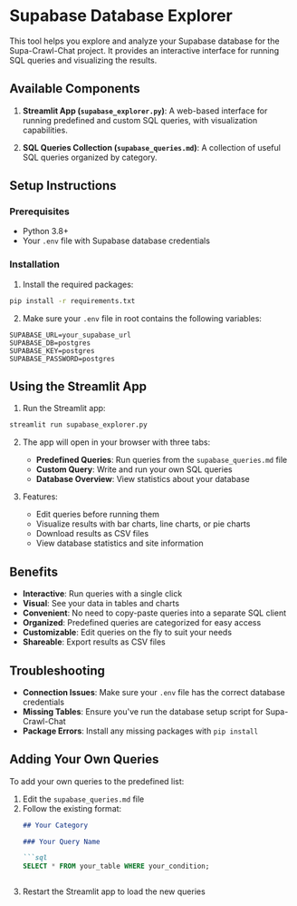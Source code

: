 # Supabase Database Explorer

This tool helps you explore and analyze your Supabase database for the Supa-Crawl-Chat project. It provides an interactive interface for running SQL queries and visualizing the results.

## Available Components

1. **Streamlit App (`supabase_explorer.py`)**: A web-based interface for running predefined and custom SQL queries, with visualization capabilities.

2. **SQL Queries Collection (`supabase_queries.md`)**: A collection of useful SQL queries organized by category.

## Setup Instructions

### Prerequisites

- Python 3.8+
- Your `.env` file with Supabase database credentials

### Installation

1. Install the required packages:

```bash
pip install -r requirements.txt
```

2. Make sure your `.env` file in root contains the following variables:

```
SUPABASE_URL=your_supabase_url
SUPABASE_DB=postgres
SUPABASE_KEY=postgres
SUPABASE_PASSWORD=postgres
```

## Using the Streamlit App

1. Run the Streamlit app:

```bash
streamlit run supabase_explorer.py
```

2. The app will open in your browser with three tabs:
   - **Predefined Queries**: Run queries from the `supabase_queries.md` file
   - **Custom Query**: Write and run your own SQL queries
   - **Database Overview**: View statistics about your database

3. Features:
   - Edit queries before running them
   - Visualize results with bar charts, line charts, or pie charts
   - Download results as CSV files
   - View database statistics and site information

## Benefits

- **Interactive**: Run queries with a single click
- **Visual**: See your data in tables and charts
- **Convenient**: No need to copy-paste queries into a separate SQL client
- **Organized**: Predefined queries are categorized for easy access
- **Customizable**: Edit queries on the fly to suit your needs
- **Shareable**: Export results as CSV files

## Troubleshooting

- **Connection Issues**: Make sure your `.env` file has the correct database credentials
- **Missing Tables**: Ensure you've run the database setup script for Supa-Crawl-Chat
- **Package Errors**: Install any missing packages with `pip install`

## Adding Your Own Queries

To add your own queries to the predefined list:

1. Edit the `supabase_queries.md` file
2. Follow the existing format:
   ```markdown
   ## Your Category
   
   ### Your Query Name
   
   ```sql
   SELECT * FROM your_table WHERE your_condition;
   ```
   ```

3. Restart the Streamlit app to load the new queries 